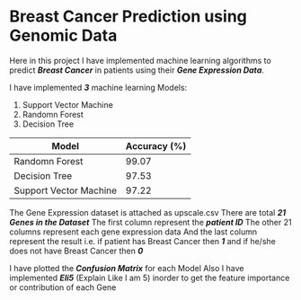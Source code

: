 # Breast Cancer Prediction using Genomic Data #

Here in this project I have implemented machine learning algorithms to predict ___Breast Cancer___ in patients using their ___Gene Expression Data___.

I have implemented ___3___ machine learning Models:
1. Support Vector Machine
2. Randomn Forest
3. Decision Tree

Model                   | Accuracy (%)
----------------------- | ---------------
Randomn Forest          | 99.07
Decision Tree           | 97.53
Support Vector Machine  | 97.22

The Gene Expression dataset is attached as upscale.csv
There are total ___21 Genes in the Dataset___
The first column represent the ___patient ID___
The other 21 columns represent each gene expression data
And the last column represent the result i.e. if patient has Breast Cancer then ___1___ and if he/she does not have Breast Cancer then ___0___ 

I have plotted the ___Confusion Matrix___ for each Model
Also I have implemented ___Eli5___ (Explain Like I am 5) inorder to get the feature importance or contribution of each Gene
